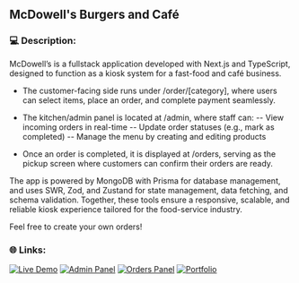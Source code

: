 ## McDowell's Burgers and Café

### 💻 Description:
McDowell’s is a fullstack application developed with Next.js and TypeScript, designed to function as a kiosk system for a fast-food and café business.

* The customer-facing side runs under /order/[category], where users can select items, place an order, and complete payment seamlessly.

* The kitchen/admin panel is located at /admin, where staff can:
-- View incoming orders in real-time
-- Update order statuses (e.g., mark as completed)
-- Manage the menu by creating and editing products

* Once an order is completed, it is displayed at /orders, serving as the pickup screen where customers can confirm their orders are ready.

The app is powered by MongoDB with Prisma for database management, and uses SWR, Zod, and Zustand for state management, data fetching, and schema validation. Together, these tools ensure a responsive, scalable, and reliable kiosk experience tailored for the food-service industry.

Feel free to create your own orders!

### 🌐 Links:
[![Live Demo](https://img.shields.io/badge/live%20demo%20-8A2BE2)](https://mcdowells-nextjs-shop.vercel.app/) 
[![Admin Panel](https://img.shields.io/badge/admin%20panel%20-8A2BE2)](https://mcdowells-nextjs-shop.vercel.app/admin/orders)
[![Orders Panel](https://img.shields.io/badge/orders%20panel%20-8A2BE2)](https://mcdowells-nextjs-shop.vercel.app/orders)
[![Portfolio](https://img.shields.io/badge/see%20portfolio%20-226EB5)](https://federicosavastano.vercel.app/) 
 
